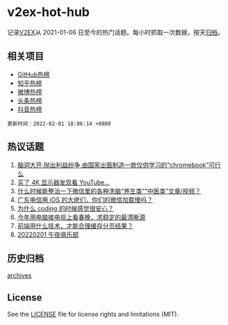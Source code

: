 # v2ex-hot-hub

 记录[V2EX](https://www.v2ex.com/)从 2021-01-06 日至今的热门话题。每小时抓取一次数据，按天[归档](archives)。
 
 ## 相关项目

- [GitHub热榜](https://github.com/snaildev/github-hot-hub)
- [知乎热榜](https://github.com/snaildev/zhihu-hot-hub)
- [微博热榜](https://github.com/snaildev/weibo-hot-hub)
- [头条热榜](https://github.com/snaildev/toutiao-hot-hub)
- [抖音热榜](https://github.com/snaildev/douyin-hot-hub)


 `更新时间：2022-02-01 18:06:14 +0800`

## 热议话题

1. [脑洞大开:抛出利益纷争,由国家出面制造一款仅供学习的“chromebook”可行么](https://www.v2ex.com/t/831575)
1. [买了 4K 显示器发现看 YouTube...](https://www.v2ex.com/t/831574)
1. [什么时候能整治一下微信里的各种洗脑“养生类”“中医类”文章/视频？](https://www.v2ex.com/t/831553)
1. [广东电信用 iOS 的大佬们，你们的微信加载慢吗？](https://www.v2ex.com/t/831571)
1. [为什么 coding 的时候感觉很安心？](https://www.v2ex.com/t/831538)
1. [今年用电脑接电视上看春晚，求稳定的最清晰源](https://www.v2ex.com/t/831533)
1. [前端用什么技术，才能合理缓存分页结果？](https://www.v2ex.com/t/831548)
1. [20220201 午夜俱乐部](https://www.v2ex.com/t/831557)

## 历史归档

[archives](archives)

## License

See the [LICENSE](LICENSE) file for license rights and limitations (MIT).
